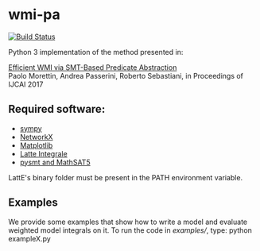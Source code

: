 # wmi-pa
[![Build Status](https://travis-ci.org/unitn-sml/wmi-pa.svg?branch=master)](https://travis-ci.org/unitn-sml/wmi-pa)

Python 3 implementation of the method presented in:

  [Efficient WMI via SMT-Based Predicate Abstraction](https://www.ijcai.org/proceedings/2017/100)  
  Paolo Morettin, Andrea Passerini, Roberto Sebastiani,
  in Proceedings of IJCAI 2017

## Required software:
- [sympy](http://www.sympy.org/en/index.html)
- [NetworkX](https://networkx.github.io/)
- [Matplotlib](https://matplotlib.org/)
- [Latte Integrale](https://www.math.ucdavis.edu/~latte/)
- [pysmt and MathSAT5](https://github.com/pysmt/pysmt)

LattE's binary folder must be present in the PATH environment variable.



## Examples
We provide some examples that show how to write a model and evaluate weighted model integrals on it.
To run the code in *examples/*, type: python exampleX.py
